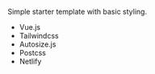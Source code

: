 Simple starter template with basic styling.

- Vue.js
- Tailwindcss
- Autosize.js
- Postcss
- Netlify